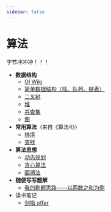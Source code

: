 ```yaml
---
sidebar: false
---
```

# 算法

字节冲冲冲！！！

- **数据结构**
  - [OI Wiki](https://oi-wiki.org/ds/)
  - [简单数据结构（栈、队列、链表）](/algo/简单结构.md)
  - [二叉树](/algo/4.二叉树.md)
  - [堆](/algo/最小堆.md)
  - [并查集](/algo/并查集.md)
  - [图](/algo/图.md)
- **常用算法**（来自《算法4》）
  - [排序](/algo/排序.md)
  - [查找](/algo/查找.md)
- **算法思想**
  - [动态规划](/algo/0.动态规划.md)
  - [贪心算法]()
  - [回溯法]()
- **随便写写题解**
  - [我的刷题思路——以两数之和为例](/algo/题解/1.两数之和.md)
- 读书笔记
  - [剑指 offer](/algo/剑指offer.md)
  